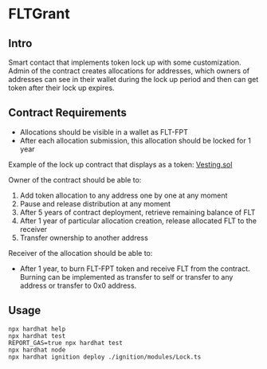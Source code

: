 # FLTGrant

## Intro

Smart contact that implements token lock up with some customization. Admin of
the contract creates allocations for addresses, which owners of addresses can
see in their wallet during the lock up period and then can get token after their
lock up expires.

## Contract Requirements

- Allocations should be visible in a wallet as FLT-FPT
- After each allocation submission, this allocation should be locked for 1 year

Example of the lock up contract that displays as a token:
[Vesting.sol](https://github.com/fluencelabs/dao/blob/main/contracts/contracts/Vesting.sol)

Owner of the contract should be able to:

1. Add token allocation to any address one by one at any moment
2. Pause and release distribution at any moment
3. After 5 years of contract deployment, retrieve remaining balance of FLT
4. After 1 year of particular allocation creation, release allocated FLT to the receiver
5. Transfer ownership to another address

Receiver of the allocation should be able to:

- After 1 year, to burn FLT-FPT token and receive FLT from the contract. Burning can be implemented as transfer to self or transfer to any address or transfer to 0x0 address.

## Usage

```shell
npx hardhat help
npx hardhat test
REPORT_GAS=true npx hardhat test
npx hardhat node
npx hardhat ignition deploy ./ignition/modules/Lock.ts
```
